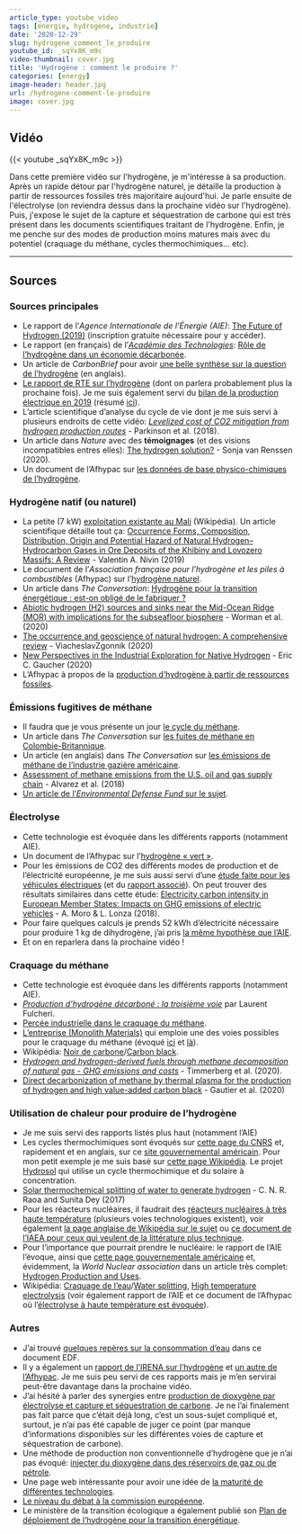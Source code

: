 ```yaml
---
article_type: youtube_video
tags: [énergie, hydrogène, industrie]
date: '2020-12-29'
slug: hydrogene_comment_le_produire
youtube_id: _sqYx8K_m9c
video-thumbnail: cover.jpg
title: 'Hydrogène : comment le produire ?'
categories: [energy]
image-header: header.jpg
url: /hydrogene-comment-le-produire
image: cover.jpg
---
```


## Vidéo

{{< youtube _sqYx8K_m9c >}}

Dans cette première vidéo sur l'hydrogène, je m'intéresse à sa production. Après un rapide détour par l'hydrogène naturel, je détaille la production à partir de ressources fossiles très majoritaire aujourd'hui. Je parle ensuite de l'électrolyse (on reviendra dessus dans la prochaine vidéo sur l'hydrogène). Puis, j'expose le sujet de la capture et séquestration de carbone qui est très présent dans les documents scientifiques traitant de l'hydrogène. Enfin, je me penche sur des modes de production moins matures mais avec du potentiel (craquage du méthane, cycles thermochimiques... etc).

<hr>

## Sources

### Sources principales

- Le rapport de l’_Agence Internationale de l’Énergie (AIE)_: [The Future of Hydrogen (2019)](https://webstore.iea.org/download/direct/2803) (inscription gratuite nécessaire pour y accéder).
- Le rapport (en français) de l’[_Académie des Technologies_](http://academie-technologies-prod.s3.amazonaws.com/2019/10/11/12/52/38/bcec6a2e-2428-4a06-8601-52310d41dcd6/ADT_Plaquette%202019_FR_PAP.pdf): [Rôle de l’hydrogène dans un économie décarbonée](https://www.academie-technologies.fr/blog/categories/publications-de-l-academie/posts/role-de-l-hydrogene-dans-une-economie-decarbonee-rapport).
- Un article de _CarbonBrief_ pour avoir [une belle synthèse sur la question de l’hydrogène](https://www.carbonbrief.org/in-depth-qa-does-the-world-need-hydrogen-to-solve-climate-change) (en anglais).
- [Le rapport de RTE sur l’hydrogène](https://assets.rte-france.com/prod/public/2020-07/rapport%20hydrogene.pdf) (dont on parlera probablement plus la prochaine fois). Je me suis également servi du [bilan de la production électrique en 2019](https://assets.rte-france.com/prod/public/2020-06/bilan-electrique-2019_1_0.pdf) (résumé [ici](https://www.connaissancedesenergies.org/la-production-delectricite-en-france-metropolitaine-tous-les-chiffres-cles-de-2019-200212-0)). 
- L’article scientifique d’analyse du cycle de vie dont je me suis servi à plusieurs endroits de cette vidéo: _[Levelized cost of CO2 mitigation from hydrogen production routes](https://pubs.rsc.org/en/content/articlelanding/2019/EE/C8EE02079E#!divAbstract)_ - Parkinson et al. (2018).
- Un article dans _Nature_ avec des __témoignages__ (et des visions incompatibles entres elles): [The hydrogen solution?](https://www.nature.com/articles/s41558-020-0891-0) - Sonja van Renssen (2020).
- Un document de l’Afhypac sur [les données de base physico-chimiques de l’hydrogène](http://www.afhypac.org/documents/tout-savoir/fiche_1.2_donnees_physicochimiques_rev.mars_2013.pdf).

### Hydrogène natif (ou naturel)

- La petite (7 kW) [exploitation existante au Mali](https://fr.wikipedia.org/wiki/Bourak%C3%A9bougou) (Wikipédia). Un article scientifique détaille tout ça: [Occurrence Forms, Composition, Distribution, Origin and Potential Hazard of Natural Hydrogen–Hydrocarbon Gases in Ore Deposits of the Khibiny and Lovozero Massifs: A Review](https://www.mdpi.com/2075-163X/9/9/535) - Valentin A. Nivin (2019)
- Le document de l’_Association française pour l’hydrogène et les piles à combustibles_ (Afhypac) sur l’[hydrogène naturel](https://www.afhypac.org/).
- Un article dans _The Conversation_: [Hydrogène pour la transition énergétique : est-on obligé de le fabriquer ?](https://theconversation.com/hydrogene-pour-la-transition-energetique-est-on-oblige-de-le-fabriquer-138843)
- [Abiotic hydrogen (H2) sources and sinks near the Mid-Ocean Ridge (MOR) with implications for the subseafloor biosphere](https://www.pnas.org/content/117/24/13283.short) - Worman et al. (2020)
- [The occurrence and geoscience of natural hydrogen: A comprehensive review](https://www.sciencedirect.com/science/article/abs/pii/S0012825219304787) - ViacheslavZgonnik (2020)
- [New Perspectives in the Industrial Exploration for Native Hydrogen](https://pubs.geoscienceworld.org/msa/elements/article/16/1/8/582934) - Eric C. Gaucher (2020)
- L’Afhypac à propos de la [production d’hydrogène à partir de ressources fossiles](http://www.afhypac.org/documents/tout-savoir/Fiche%203.1.1%20-%20Production%20%C3%A0%20partir%20de%20fossiles%20-%20rev%20nov2019%20Th%20A.pdf).

### Émissions fugitives de méthane

- Il faudra que je vous présente un jour [le cycle du méthane](https://www.globalcarbonproject.org/methanebudget/20/files/MethaneInfographic2020.png).
- Un article dans _The Conversation_ sur [les fuites de méthane en Colombie-Britannique](https://theconversation.com/plus-de-10-pour-cent-des-puits-dextraction-fuient-au-nord-est-de-la-colombie-britannique-132854).
- Un article (en anglais) dans _The Conversation_ sur [les émissions de méthane de l’industrie gazière américaine](https://theconversation.com/the-us-natural-gas-industry-is-leaking-way-more-methane-than-previously-thought-heres-why-that-matters-98918).
- [Assessment of methane emissions from the U.S. oil and gas supply chain](https://science.sciencemag.org/content/361/6398/186) - Alvarez et al. (2018)
- [Un article de l’_Environmental Defense Fund_ sur le sujet](https://www.edf.org/climate/methane-studies).

### Électrolyse

- Cette technologie est évoquée dans les différents rapports (notamment AIE).  
- Un document de l’Afhypac sur l’[hydrogène « vert »](http://www.afhypac.org/documents/tout-savoir/Fiche%203.5%20-%20H2%20vert%20R%C3%A9v.%20avril%202020%20PM.pdf).
- Pour les émissions de CO2 des différents modes de production et de l’électricité européenne, je me suis aussi servi d’une [étude faite pour les véhicules électriques](https://www.greencarcongress.com/2020/09/20200902-ricardo.html) (et du [rapport associé](https://ec.europa.eu/clima/sites/clima/files/transport/vehicles/docs/2020_study_main_report_en.pdf)). On peut trouver des résultats similaires dans cette étude: [Electricity carbon intensity in European Member States: Impacts on GHG emissions of electric vehicles](https://www.sciencedirect.com/science/article/pii/S1361920916307933) - A. Moro & L. Lonza (2018).
- Pour faire quelques calculs je prends 52 kWh d’électricité nécessaire pour produire 1 kg de dihydrogène, j’ai pris [la même hypothèse que l’AIE](https://www.iea.org/reports/the-future-of-hydrogen/data-and-assumptions).
- Et on en reparlera dans la prochaine vidéo !

### Craquage du méthane

- Cette technologie est évoquée dans les différents rapports (notamment AIE).  
- _[Production d’hydrogène décarboné : la troisième voie](http://www.annales.org/re/2020/re99/2020-07-17.pdf)_ par Laurent Fulcheri.
- [Percée industrielle dans le craquage du méthane](https://www.carnot-mines.eu/fr/perc%C3%A9e-industrielle-dans-le-craquage-du-m%C3%A9thane).
- [L’entreprise (Monolith Materials)](https://monolithmaterials.com/) qui emploie une des voies possibles pour le craquage du méthane (évoqué [ici](https://www.prnewswire.com/news-releases/monolith-materials-plans-to-build-countrys-first-large-scale-carbon-free-ammonia-plant-301147252.html) et [là](https://www.ammoniaenergy.org/articles/methane-splitting-and-turquoise-ammonia/)).
- Wikipédia: [Noir de carbone](https://fr.wikipedia.org/wiki/Noir_de_carbone)/[Carbon black](https://en.wikipedia.org/wiki/Carbon_black).
- _[Hydrogen and hydrogen-derived fuels through methane decomposition of natural gas - GHG emissions and costs](https://www.sciencedirect.com/science/article/pii/S2590174520300155?via%3Dihub)_ - Timmerberg et al. (2020).
- [Direct decarbonization of methane by thermal plasma for the production of hydrogen and high value-added carbon black](https://www.sciencedirect.com/science/article/abs/pii/S0360319917336492?via%3Dihub) - Gautier et al. (2020)

### Utilisation de chaleur pour produire de l’hydrogène

- Je me suis servi des rapports listés plus haut (notamment l’AIE)
- Les cycles thermochimiques sont évoqués sur [cette page du CNRS](https://www.promes.cnrs.fr/index.php?page=cycles-thermochimiques-de-dissociation-de-l-eau#:~:text=Les%20cycles%20thermochimiques%20coupl%C3%A9s%20%C3%A0,ordre%20de%2030%2D45%25) et, rapidement et en anglais, sur ce [site gouvernemental américain](https://www.energy.gov/eere/fuelcells/hydrogen-production-thermochemical-water-splitting). Pour mon petit exemple je me suis basé sur [cette page Wikipédia](https://en.wikipedia.org/wiki/Zinc%E2%80%93zinc_oxide_cycle). Le projet [Hydrosol](https://www.ecosources.info/actualites/374-hydrosol-ii-produire-de-l-hydrogene-en-exploitant-l-energie-solaire) qui utilise un cycle thermochimique et du solaire à concentration.
- [Solar thermochemical splitting of water to generate hydrogen](https://www.pnas.org/content/pnas/114/51/13385.full.pdf) - C. N. R. Raoa and Sunita Dey (2017)
- Pour les réacteurs nucléaires, il faudrait des [réacteurs nucléaires à très haute température](https://fr.wikipedia.org/wiki/R%C3%A9acteur_nucl%C3%A9aire_%C3%A0_tr%C3%A8s_haute_temp%C3%A9rature) (plusieurs voies technologiques existent), voir également [la page anglaise de Wikipédia sur le sujet](https://en.wikipedia.org/wiki/Very-high-temperature_reactor) ou [ce document de l’IAEA pour ceux qui veulent de la littérature plus technique](https://nucleus.iaea.org/sites/htgr-kb/HTR2014/Paper%20list/Track1/HTR2014-11125.pdf).
- Pour l’importance que pourrait prendre le nucléaire: le rapport de l’AIE l’évoque, ainsi que [cette page gouvernementale américaine](https://www.energy.gov/ne/articles/could-hydrogen-help-save-nuclear) et, évidemment, la _World Nuclear association_ dans un article très complet: [Hydrogen Production and Uses](https://www.world-nuclear.org/information-library/energy-and-the-environment/hydrogen-production-and-uses.aspx).
- Wikipédia: [Craquage de l’eau](https://fr.wikipedia.org/wiki/Craquage_de_l%27eau)/[Water splitting](https://en.wikipedia.org/wiki/Water_splitting), [High temperature electrolysis](https://en.wikipedia.org/wiki/High-temperature_electrolysis) (voir également rapport de l’AIE et ce document de l’Afhypac où l’[électrolyse à haute température est évoquée](https://www.afhypac.org/documents/tout-savoir/Fiche%203.2.1%20-%20Electrolyse%20de%20l%27eau%20revjanv2017%20ThA.pdf)).

### Autres

- J’ai trouvé [quelques repères sur la consommation d’eau](https://www.edf.fr/sites/default/files/contrib/groupe-edf/producteur-industriel/nucleaire/enjeux/environnement/gestion-de-l-eau/centrales_nucleaires_et_environnement_-_rejets_deau_light.pdf) dans ce document EDF.
- Il y a également un [rapport de l’IRENA sur l’hydrogène](https://www.irena.org/-/media/Files/IRENA/Agency/Publication/2018/Sep/IRENA_Hydrogen_from_renewable_power_2018.pdf) et [un autre de l’Afhypac](https://www.afhypac.org/documents/publications/rapports/Afhypac_Etude%20H2%20Fce%20GB_def.pdf). Je me suis peu servi de ces rapports mais je m’en servirai peut-être davantage dans la prochaine vidéo.
- J’ai hésité à parler des synergies entre [production de dioxygène par électrolyse et capture et séquestration de carbone](https://www.sciencedirect.com/science/article/pii/S0360319917312272). Je ne l’ai finalement pas fait parce que c’était déjà long, c’est un sous-sujet compliqué et, surtout, je n’ai pas été capable de juger ce point (par manque d’informations disponibles sur les différentes voies de capture et séquestration de carbone).
- Une méthode de production non conventionnelle d’hydrogène que je n’ai pas évoqué: [injecter du dioxygène dans des réservoirs de gaz ou de pétrole](https://phys.org/news/2019-08-scientists-hydrogen-gas-oil-bitumen.html).
- Une page web intéressante pour avoir une idée de [la maturité de différentes technologies](https://www.energy-transition-institute.com/fr/insights/hydrogen).
- [Le niveau du débat à la commission européenne](https://www.euractiv.com/section/energy-environment/news/renewable-or-low-carbon-eu-countries-face-off-over-hydrogen/).
- Le ministère de la transition écologique a également publié son [Plan de déploiement de l’hydrogène pour la transition énergétique](https://www.ecologie.gouv.fr/sites/default/files/Plan_deploiement_hydrogene.pdf).
